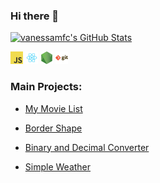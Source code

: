 ### Hi there 👋


<a href="https://github.com/vanessamfc">
<img src="https://github-readme-stats.vercel.app/api?username=vanessamfc&show_icons=true" alt="vanessamfc's GitHub Stats" />
</a>

<code><img height="20" src="https://raw.githubusercontent.com/github/explore/80688e429a7d4ef2fca1e82350fe8e3517d3494d/topics/javascript/javascript.png"></code>
<code><img height="20" src="https://raw.githubusercontent.com/github/explore/80688e429a7d4ef2fca1e82350fe8e3517d3494d/topics/react/react.png"></code>
<code><img height="20" src="https://raw.githubusercontent.com/github/explore/80688e429a7d4ef2fca1e82350fe8e3517d3494d/topics/nodejs/nodejs.png"></code>
<code><img height="20" src="https://raw.githubusercontent.com/github/explore/80688e429a7d4ef2fca1e82350fe8e3517d3494d/topics/git/git.png"></code>



### Main Projects:

 - [My Movie List](https://mml.vanessamfc.site/)
 
 - [Border Shape](https://bordershape.vanessamfc.site/)
 
 - [Binary and Decimal Converter](https://binaryconvertor.vanessamfc.site)
 
 - [Simple Weather](https://simpleweather.vanessamfc.site)



